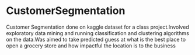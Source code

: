# CustomerSegmentation
Customer Segmentation done on kaggle dataset for a class project.Involved exploratory data mining and running classification and clustering algorithms on the data.Was aimed to take predicted guess at what is the best place to open a grocery store and how impactful the location is to the business
